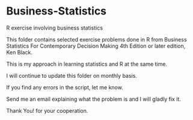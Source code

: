 # Business-Statistics
R exercise involving business statistics

This folder contains selected exercise problems  done in R from Business Statistics For Contemporary Decision Making 4th Edition or later edition, Ken Black.

This is my approach in learning statistics and R at the same time.

I will continue to update this folder on monthly basis.

If you find any errors in the script, let me know.

Send me an email explaining what the problem is and I will gladly fix it.

Thank You! for your cooperation.
